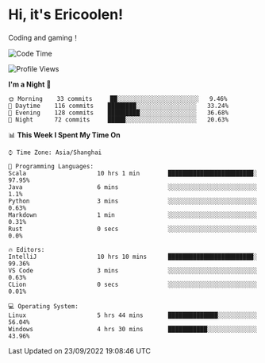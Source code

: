 # Hi, it's Ericoolen!
Coding and gaming！

<!--START_SECTION:waka-->
![Code Time](http://img.shields.io/badge/Code%20Time-399%20hrs%2058%20mins-blue)

![Profile Views](http://img.shields.io/badge/Profile%20Views-1-blue)

**I'm a Night 🦉** 

```text
🌞 Morning    33 commits     ██░░░░░░░░░░░░░░░░░░░░░░░   9.46% 
🌆 Daytime    116 commits    ████████░░░░░░░░░░░░░░░░░   33.24% 
🌃 Evening    128 commits    █████████░░░░░░░░░░░░░░░░   36.68% 
🌙 Night      72 commits     █████░░░░░░░░░░░░░░░░░░░░   20.63%

```


📊 **This Week I Spent My Time On** 

```text
⌚︎ Time Zone: Asia/Shanghai

💬 Programming Languages: 
Scala                    10 hrs 1 min        ████████████████████████░   97.95% 
Java                     6 mins              ░░░░░░░░░░░░░░░░░░░░░░░░░   1.1% 
Python                   3 mins              ░░░░░░░░░░░░░░░░░░░░░░░░░   0.63% 
Markdown                 1 min               ░░░░░░░░░░░░░░░░░░░░░░░░░   0.31% 
Rust                     0 secs              ░░░░░░░░░░░░░░░░░░░░░░░░░   0.0%

🔥 Editors: 
IntelliJ                 10 hrs 10 mins      ████████████████████████░   99.36% 
VS Code                  3 mins              ░░░░░░░░░░░░░░░░░░░░░░░░░   0.63% 
CLion                    0 secs              ░░░░░░░░░░░░░░░░░░░░░░░░░   0.01%

💻 Operating System: 
Linux                    5 hrs 44 mins       ██████████████░░░░░░░░░░░   56.04% 
Windows                  4 hrs 30 mins       ███████████░░░░░░░░░░░░░░   43.96%

```


 Last Updated on 23/09/2022 19:08:46 UTC
<!--END_SECTION:waka-->

